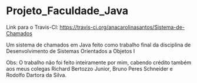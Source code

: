# Projeto_Faculdade_Java

Link para o Travis-CI: https://travis-ci.org/anacarolinasantos/Sistema-de-Chamados

Um sistema de chamados em Java feito como trabalho final da disciplina de Desenvolvimento de Sistemas Orientados a Objetos I

Obs: O trabalho não foi feito inteiramente por mim, cabendo crédito também aos meus colegas Richard Bertozzo Junior, Bruno Peres Schneider e Rodolfo Dartora da Silva. 

